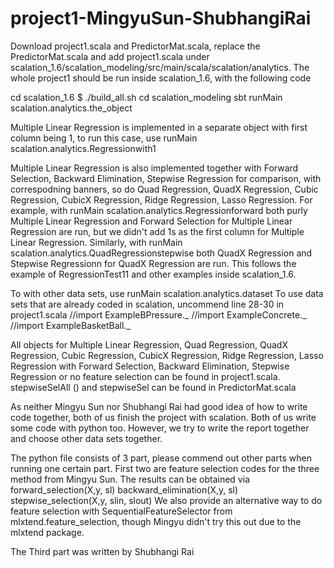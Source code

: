 # project1-MingyuSun-ShubhangiRai
Download project1.scala and PredictorMat.scala, replace the PredictorMat.scala and add project1.scala under scalation_1.6/scalation_modeling/src/main/scala/scalation/analytics.
The whole project1 should be run inside scalation_1.6, with the following code

cd scalation_1.6 
$ ./build_all.sh 
cd scalation_modeling 
sbt
runMain scalation.analytics.the_object

Multiple Linear Regression is implemented in a separate object with first column being 1, to run this case, use
runMain scalation.analytics.Regressionwith1

Multiple Linear Regression is also implemented together with Forward Selection, Backward Elimination, Stepwise Regression for comparison, with correspodning banners, so do Quad Regression, QuadX Regression, Cubic Regression, CubicX Regression, Ridge Regression, Lasso Regression.
For example, with 
runMain scalation.analytics.Regressionforward
both purly Multiple Linear Regression and Forward Selection for Multiple Linear Regression are run, but we didn't add 1s as the first column for Multiple Linear Regression. 
Similarly, with 
runMain scalation.analytics.QuadRegressionstepwise
both QuadX Regression and Stepwise Regressionn for QuadX Regression are run.
This follows the example of RegressionTest11 and other examples inside scalation_1.6.

To with other data sets, use
runMain scalation.analytics.dataset
To use data sets that are already coded in scalation, uncommend line 28-30 in project1.scala
//import ExampleBPressure._
//import ExampleConcrete._
//import ExampleBasketBall._

All objects for Multiple Linear Regression, Quad Regression, QuadX Regression, Cubic Regression, CubicX Regression, Ridge Regression, Lasso Regression with Forward Selection, Backward Elimination, Stepwise Regression or no feature selection can be found in project1.scala. stepwiseSelAll () and stepwiseSel can be found in PredictorMat.scala 

As neither Mingyu Sun nor Shubhangi Rai had good idea of how to write code together, both of us finish the project with scalation. Both of us write some code with python too. However, we try to write the report together and choose other data sets together.


The python file consists of 3 part, please commend out other parts when running one certain part. First two are feature selection codes for the three method from Mingyu Sun. The results can be obtained via 
forward_selection(X,y, sl)
backward_elimination(X,y, sl)
stepwise_selection(X,y, slin, slout)
We also provide an alternative way to do feature selection with SequentialFeatureSelector from mlxtend.feature_selection, though Mingyu didn't try this out due to the mlxtend package.

The Third part was written by Shubhangi Rai
